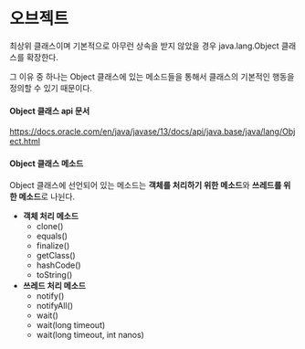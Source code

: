 # 오브젝트

최상위 클래스이며 기본적으로 아무런 상속을 받지 않았을 경우 java.lang.Object 클래스를 확장한다.

그 이유 중 하나는 Object 클래스에 있는 메소드들을 통해서 클래스의 기본적인 행동을 정의할 수 있기 때문이다.

#### Object 클래스 api 문서

https://docs.oracle.com/en/java/javase/13/docs/api/java.base/java/lang/Object.html

#### Object 클래스 메소드

Object 클래스에 선언되어 있는 메소드는 **객체를 처리하기 위한 메소드**와 **쓰레드를 위한 메소드**로 나뉜다.

- **객체 처리 메소드**
  - clone()
  - equals()
  - finalize()
  - getClass()
  - hashCode()
  - toString()
- **쓰레드 처리 메소드**
  - notify()
  - notifyAll()
  - wait()
  - wait(long timeout)
  - wait(long timeout, int nanos)